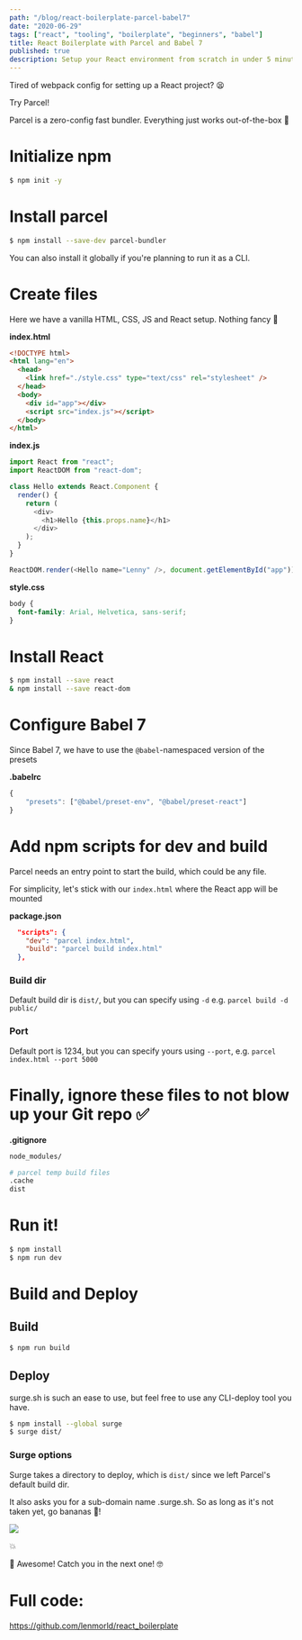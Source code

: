 ```yaml
---
path: "/blog/react-boilerplate-parcel-babel7"
date: "2020-06-29"
tags: ["react", "tooling", "boilerplate", "beginners", "babel"]
title: React Boilerplate with Parcel and Babel 7
published: true
description: Setup your React environment from scratch in under 5 minutes!
---
```


Tired of webpack config for setting up a React project? 😫

Try Parcel!

Parcel is a zero-config fast bundler.
Everything just works out-of-the-box 🎉

# Initialize npm

```bash
$ npm init -y
```

# Install parcel

```bash
$ npm install --save-dev parcel-bundler
```

You can also install it globally if you're planning to run it as a CLI.

# Create files

Here we have a vanilla HTML, CSS, JS and React setup.
Nothing fancy 🍦

**index.html**

```html
<!DOCTYPE html>
<html lang="en">
  <head>
    <link href="./style.css" type="text/css" rel="stylesheet" />
  </head>
  <body>
    <div id="app"></div>
    <script src="index.js"></script>
  </body>
</html>
```

**index.js**

```js
import React from "react";
import ReactDOM from "react-dom";

class Hello extends React.Component {
  render() {
    return (
      <div>
        <h1>Hello {this.props.name}</h1>
      </div>
    );
  }
}

ReactDOM.render(<Hello name="Lenny" />, document.getElementById("app"));
```

**style.css**

```css
body {
  font-family: Arial, Helvetica, sans-serif;
}
```

# Install React

```bash
$ npm install --save react
& npm install --save react-dom
```

# Configure Babel 7

Since Babel 7, we have to use the `@babel`-namespaced version of the presets

**.babelrc**

```js
{
	"presets": ["@babel/preset-env", "@babel/preset-react"]
}
```

# Add npm scripts for dev and build

Parcel needs an entry point to start the build, which could be any file.

For simplicity, let's stick with our `index.html` where the React app will be mounted

**package.json**

```json
  "scripts": {
    "dev": "parcel index.html",
    "build": "parcel build index.html"
  },
```

### Build dir

Default build dir is `dist/`, but you can specify using `-d` e.g. `parcel build -d public/`

### Port

Default port is 1234, but you can specify yours using
`--port`, e.g. `parcel index.html --port 5000`

# Finally, ignore these files to not blow up your Git repo ✅

**.gitignore**

```bash
node_modules/

# parcel temp build files
.cache
dist
```

# Run it!

```bash
$ npm install
$ npm run dev
```

# Build and Deploy

## Build

```bash
$ npm run build
```

## Deploy

surge.sh is such an ease to use, but feel free to use any CLI-deploy tool you have.

```bash
$ npm install --global surge
$ surge dist/
```

### Surge options

Surge takes a directory to deploy, which is `dist/` since we left Parcel's default build dir.

It also asks you for a sub-domain name <yourname>.surge.sh.
So as long as it's not taken yet, go bananas 🤗!

![](https://res.cloudinary.com/dvfhgkkpe/image/upload/v1593476845/lennythedev/react-biolerplate-sample.png)

💥

🙌 Awesome! Catch you in the next one! 🤓

# Full code:

https://github.com/lenmorld/react_boilerplate
